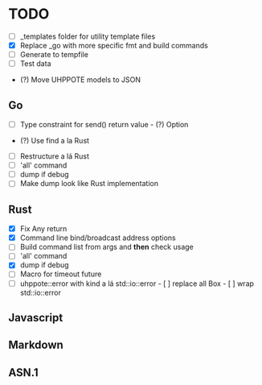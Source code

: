 # TODO

- [ ] _templates folder for utility template files
- [x] Replace _go with more specific fmt and build commands
- [ ] Generate to tempfile
- [ ] Test data
- (?) Move UHPPOTE models to JSON

## Go

- [ ] Type constraint for send() return value
      - (?) Option
- (?) Use find a la Rust
- [ ] Restructure a lá Rust
- [ ] 'all' command
- [ ] dump if debug
- [ ] Make dump look like Rust implementation

## Rust

- [x] Fix Any return 
- [x] Command line bind/broadcast address options
- [ ] Build command list from args and **then** check usage
- [ ] 'all' command
- [x] dump if debug
- [ ] Macro for timeout future
- [ ] uhppote::error with kind a lá std::io::error
      - [ ] replace all Box<dyn Error>
      - [ ] wrap std::io::error

## Javascript

## Markdown

## ASN.1

